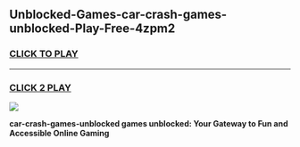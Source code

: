 
## Unblocked-Games-car-crash-games-unblocked-Play-Free-4zpm2
<h3>
<a href="https://premium76.site?title=car-crash-games-unblocked&ref=18A1">CLICK TO PLAY</a></h3>
<hr>

<h3>
<a href="https://premium76.site?title=car-crash-games-unblocked&ref=18A1">CLICK 2 PLAY</a>
  
</h3>

<a href="https://premium76.site?title=car-crash-games-unblocked&ref=18A1"><img src="https://clearcache.store/games.png"></a>


**car-crash-games-unblocked games unblocked: Your Gateway to Fun and Accessible Online Gaming**
